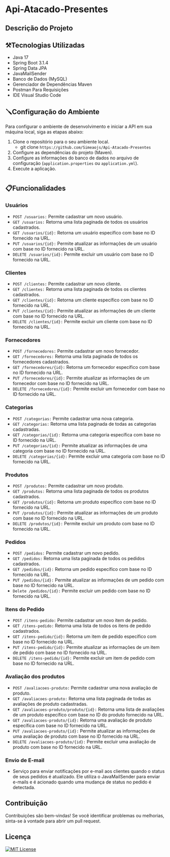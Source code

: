 # Api-Atacado-Presentes

## Descrição do Projeto


## ⚒️Tecnologias Utilizadas

- Java 17
- Spring Boot 3.1.4
- Spring Data JPA
- JavaMailSender
- Banco de Dados (MySQL)
- Gerenciador de Dependências Maven
- Postman Para Requisições
- IDE Visual Studio Code


## 🪛Configuração do Ambiente
Para configurar o ambiente de desenvolvimento e iniciar a API em sua máquina local, siga as etapas abaixo:

1. Clone o repositório para o seu ambiente local.
   -  git clone ```https://github.com/Simeaojs/Api-Atacado-Presentes```
2. Configure as dependências do projeto (Maven).
3. Configure as informações do banco de dados no arquivo de configuração (`application.properties` ou `application.yml`).
4. Execute a aplicação.
#

## 📋Funcionalidades

### Usuários
- `POST /usuarios:` Permite cadastrar um novo usuário.
- `GET /usuarios:` Retorna uma lista paginada de todos os usuários cadastrados.
- `GET /usuarios/{id}:` Retorna um usuário específico com base no ID fornecido na URL.
- `PUT /usuarios/{id}:` Permite atualizar as informações de um usuário com base no ID fornecido na URL.
- `DELETE /usuarios/{id}:` Permite excluir um usuário com base no ID fornecido na URL.

### Clientes
- `POST /clientes:` Permite cadastrar um novo cliente.
- `GET /clientes:` Retorna uma lista paginada de todos os clientes cadastrados. 
- `GET /clientes/{id}:` Retorna um cliente específico com base no ID fornecido na URL.
- `PUT /clientes/{id}:` Permite atualizar as informações de um cliente com base no ID fornecido na URL.
- `DELETE /clientes/{id}:` Permite excluir um cliente com base no ID fornecido na URL.

### Fornecedores
- `POST /fornecedores:` Permite cadastrar um novo fornecedor.
- `GET /fornecedores:` Retorna uma lista paginada de todos os fornecedores cadastrados.
- `GET /fornecedores/{id}:` Retorna um fornecedor específico com base no ID fornecido na URL.
- `PUT /fornecedores/{id}:` Permite atualizar as informações de um fornecedor com base no ID fornecido na URL.
- `DELETE /fornecedores/{id}:` Permite excluir um fornecedor com base no ID fornecido na URL.

### Categorias
- `POST /categorias:` Permite cadastrar uma nova categoria.
- `GET /categorias:` Retorna uma lista paginada de todas as categorias cadastradas.
- `GET /categorias/{id}:` Retorna uma categoria específica com base no ID fornecido na URL.
- `PUT /categorias/{id}:` Permite atualizar as informações de uma categoria com base no ID fornecido na URL.
- `DELETE /categorias/{id}:` Permite excluir uma categoria com base no ID fornecido na URL. 

### Produtos
- `POST /produtos:` Permite cadastrar um novo produto. 
- `GET /produtos:` Retorna uma lista paginada de todos os produtos cadastrados. 
- `GET /produtos/{id}:` Retorna um produto específico com base no ID fornecido na URL.
- `PUT /produtos/{id}:` Permite atualizar as informações de um produto com base no ID fornecido na URL. 
- `DELETE /produtos/{id}:` Permite excluir um produto com base no ID fornecido na URL.

### Pedidos
- `POST /pedidos:` Permite cadastrar um novo pedido.
- `GET /pedidos:` Retorna uma lista paginada de todos os pedidos cadastrados. 
- `GET /pedidos/{id}:` Retorna um pedido específico com base no ID fornecido na URL. 
- `PUT /pedidos/{id}:` Permite atualizar as informações de um pedido com base no ID fornecido na URL. 
- `Delete /pedidos/{id}:` Permite excluir um pedido com base no ID fornecido na URL.

### Itens do Pedido 
- `POST /itens-pedido:` Permite cadastrar um novo item de pedido.
- `GET /itens-pedido:` Retorna uma lista de todos os itens de pedido cadastrados.
- `GET /itens-pedido/{id}:` Retorna um item de pedido específico com base no ID fornecido na URL.
- `PUT /itens-pedido/{id}:` Permite atualizar as informações de um item de pedido com base no ID fornecido na URL.
- `DELETE /itens-pedido/{id}:` Permite excluir um item de pedido com base no ID fornecido na URL. 

### Avaliação dos produtos 
- `POST /avaliacoes-produto:` Permite cadastrar uma nova avaliação de produto.
- `GET /avaliacoes-produto:` Retorna uma lista paginada de todas as avaliações de produto cadastradas. 
- `GET /avaliacoes-produto/produto/{id}:` Retorna uma lista de avaliações de um produto específico com base no ID do produto fornecido na URL. 
- `GET /avaliacoes-produto/{id}:` Retorna uma avaliação de produto específica com base no ID fornecido na URL.
- `PUT /avaliacoes-produto/{id}:` Permite atualizar as informações de uma avaliação de produto com base no ID fornecido na URL.
- `DELETE /avaliacoes-produto/{id}:` Permite excluir uma avaliação de produto com base no ID fornecido na URL.

### Envio de E-mail 
- Serviço para enviar notificações por e-mail aos clientes quando o status de seus pedidos é atualizado. Ele utiliza o JavaMailSender para enviar e-mails e é acionado quando uma mudança de status no pedido é detectada.

## Contribuição

Contribuições são bem-vindas! Se você identificar problemas ou melhorias, sinta-se à vontade para abrir um pull request.

## Licença 

[![MIT License](https://img.shields.io/badge/License-MIT-green.svg)](https://choosealicense.com/licenses/mit/)





